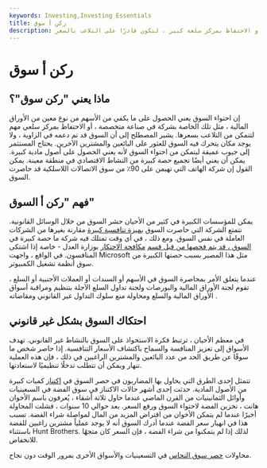 ```yaml
---
keywords: Investing,Investing Essentials
title: ركن أ سوق
description: إن ركن السوق يعني الحصول على حصة كافية من السوق ، أو الاحتفاظ بمركز سلعة كبير ، لتكون قادرًا على التلاعب بالسعر.
---
```


# ركن أ سوق
## ماذا يعني "ركن سوق"؟

إن احتواء السوق يعني الحصول على ما يكفي من الأسهم من نوع معين من الأوراق المالية ، مثل تلك الخاصة بشركة في صناعة متخصصة ، أو الاحتفاظ بمركز سلعي مهم لتتمكن من التلاعب بسعرها. يشير المصطلح إلى أن السوق قد تم دعمه في الزاوية ، ولا يوجد مكان يتحرك فيه السوق للعثور على البائعين والمشترين الآخرين. يحتاج المستثمر إلى جيوب عميقة ليتمكن من احتواء السوق لأنه يعني الحصول على أصول مادية كبيرة. يمكن أن يعني أيضًا تجميع حصة كبيرة من النشاط الاقتصادي في منطقة معينة. يمكن القول إن شركة الهاتف التي تهيمن على 90٪ من سوق الاتصالات اللاسلكية قد حاصرت السوق.

## فهم "ركن أ السوق"

يمكن للمؤسسات الكبيرة في كثير من الأحيان حشر السوق من خلال الوسائل القانونية. تتمتع الشركة التي حاصرت السوق [بميزة تنافسية كبيرة](/competitive_advantage) مقارنة بغيرها من الشركات العاملة في نفس السوق. ومع ذلك ، في أي وقت تمتلك فيه شركة ما حصة كبيرة في [السوق ، قد يتم فحصها من قبل قسم](/marketshare) [مكافحة الاحتكار](/antitrust) بوزارة العدل - خاصة إذا اشتكى المنافسون. في الواقع ، واجهت Microsoft مثل هذا المصير بسبب حصتها الكبيرة من سوق أنظمة تشغيل الكمبيوتر.

عندما يتعلق الأمر بمحاصرة السوق في الأسهم أو السندات أو العملات الأجنبية أو السلع ، تقوم لجنة الأوراق المالية والبورصات ولجنة تداول السلع الآجلة بتنظيم ومراقبة أسواق الأوراق المالية والسلع ومحاولة منع سلوك التداول غير القانوني ومقاضاته .

## احتكاك السوق بشكل غير قانوني

في معظم الأحيان ، ترتبط فكرة الاستحواذ على السوق بالنشاط غير القانوني. تهدف الأسواق إلى تعزيز المنافسة والسماح باكتشاف الأسعار التنافسية. إذا حاصر شخص ما سوقًا عن طريق الحد من عدد البائعين والمشترين الراغبين في ذلك ، فإن هذه العملية تنهار ويمكن أن تتطلب تدخلًا تنظيميًا لاستعادتها.

تتمثل إحدى الطرق التي يحاول بها المضاربون في حصر السوق في [اكتناز](/hoarding) كميات كبيرة من الأصول المادية. حدثت إحدى أشهر حالات الاكتناز في سوق الفضة في السبعينيات وأوائل الثمانينيات من القرن الماضي عندما حاول ثلاثة أشقاء ، يُعرفون باسم الأخوان هانت ، تخزين الفضة لاحتواء السوق ورفع السعر. بعد حوالي 10 سنوات ، فشلت المحاولة أخيرًا عندما لم يتمكن الأخوان من اقتراض المزيد من المال لمواصلة شراء الفضة. تسبب هذا في انهيار سعر الفضة عندما أدرك السوق أنه لا يوجد عملياً مشترين راغبين للفضة باستثناء Hunt Brothers. لذلك إذا لم يتمكنوا من شراء الفضة ، فإن السعر كان متجهًا للانخفاض.

محاولات [حصر سوق النحاس](/mrcopper) في التسعينيات والأسواق الأخرى بمرور الوقت دون نجاح.

